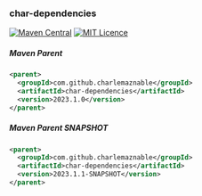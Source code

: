 ### char-dependencies

[![Maven Central](https://maven-badges.herokuapp.com/maven-central/com.github.charlemaznable/char-dependencies/badge.svg)](https://maven-badges.herokuapp.com/maven-central/com.github.charlemaznable/char-dependencies/)
[![MIT Licence](https://badges.frapsoft.com/os/mit/mit.svg?v=103)](https://opensource.org/licenses/mit-license.php)

##### Maven Parent

```xml
<parent>
  <groupId>com.github.charlemaznable</groupId>
  <artifactId>char-dependencies</artifactId>
  <version>2023.1.0</version>
</parent>
```

##### Maven Parent SNAPSHOT

```xml
<parent>
  <groupId>com.github.charlemaznable</groupId>
  <artifactId>char-dependencies</artifactId>
  <version>2023.1.1-SNAPSHOT</version>
</parent>
```
